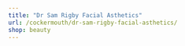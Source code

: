 ```yaml
---
title: "Dr Sam Rigby Facial Asthetics"
url: /cockermouth/dr-sam-rigby-facial-asthetics/
shop: beauty
---
```

